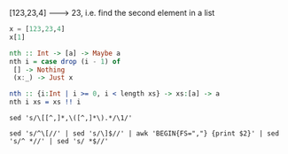 

 [123,23,4]  ---> 23, i.e. find the second element in a list

``` python
x = [123,23,4]
x[1]
```

``` haskell
nth :: Int -> [a] -> Maybe a
nth i = case drop (i - 1) of
 [] -> Nothing
 (x:_) -> Just x
```

``` Idris
nth :: {i:Int | i >= 0, i < length xs} -> xs:[a] -> a
nth i xs = xs !! i
```

``` Bioinformatics
sed 's/\[[^,]*,\([^,]*\).*/\1/'

sed 's/^\[//' | sed 's/\]$//' | awk 'BEGIN{FS=","} {print $2}' | sed 's/^ *//' | sed 's/ *$//'
```
